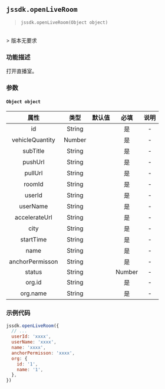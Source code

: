 
## `jssdk.openLiveRoom`

> `jssdk.openLiveRoom(Object object)`
<br/>
> 版本无要求

### 功能描述

打开直播室。

### 参数

#### `Object object`

| 属性 | 类型 | 默认值 | 必填 | 说明 |
| :--: | :--: | :--: | :--: | :--: |
| id | String |  | 是 | - |
| vehicleQuantity | Number |  | 是 | - |
| subTitle | String |  | 是 | - |
| pushUrl | String |  | 是 | - |
| pullUrl | String |  | 是 | - |
| roomId | String |  | 是 | - |
| userId | String |  | 是 | - |
| userName | String |  | 是 | - |
| accelerateUrl | String |  | 是 | - |
| city | String |  | 是 | - |
| startTime | String |  | 是 | - |
| name | String |  | 是 | - |
| anchorPermisson | String |  | 是 | - |
| status | String |  | Number | - |
| org.id | String |  | 是 | - |
| org.name | String |  | 是 | - |

### 示例代码

```js
jssdk.openLiveRoom({
  // ...
  userId: 'xxxx',
  userName: 'xxxx',
  name: 'xxxx',
  anchorPermisson: 'xxxx',
  org: {
    id: '1',
    name: '1',
  },
})
```
